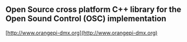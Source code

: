 ## Open Source cross platform C++ library for the Open Sound Control (OSC) implementation ##

[http://www.orangepi-dmx.org](http://www.orangepi-dmx.org)

